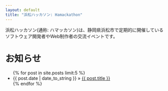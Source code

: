 ```yaml
---
layout: default
title: "浜松ハッカソン: Hamackathon"
---
```


浜松ハッカソン(通称: ハマッカソン)は、静岡県浜松市で定期的に開催しているソフトウェア開発者やWeb制作者の交流イベントです。

# お知らせ
<ul class="posts">
{% for post in site.posts limit:5 %}
<li><span>{{ post.date | date_to_string }}</span> &raquo; <a href="{{ post.url }}">{{ post.title }}</a></li>
{% endfor %}
</ul>
